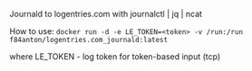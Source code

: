 Journald to logentries.com with journalctl | jq | ncat

How to use:
 `docker run -d -e LE_TOKEN=<token> -v /run:/run f84anton/logentries.com_journald:latest`

where LE_TOKEN - log token for token-based input (tcp)
